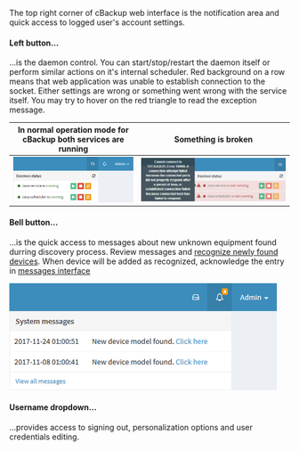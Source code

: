 The top right corner of cBackup web interface is the notification area and quick access to logged user's account settings.

#### Left button...

...is the daemon control. You can start/stop/restart the daemon itself or perform similar actions on it's internal scheduler. Red background on a row means that web application was unable to establish connection to the socket. Either settings are wrong or something went wrong with the service itself. You may try to hover on the <i class="fa fa-exclamation-triangle text-danger"></i> red triangle to read the exception message. 

In normal operation mode for cBackup both services are running | Something is broken 
------------------------ | ----------------------------
![](../assets/daemon.png) | ![](../assets/daemon-error.png)

#### Bell button...

...is the quick access to messages about new unknown equipment found durring discovery process. Review messages and [recognize newly found devices](devices/#add-discovered-device). When device will be added as recognized, acknowledge the entry in [messages interface](system-messages.md)

![](../assets/messages.png)


#### Username dropdown...

...provides access to signing out, personalization options and user credentials editing.
